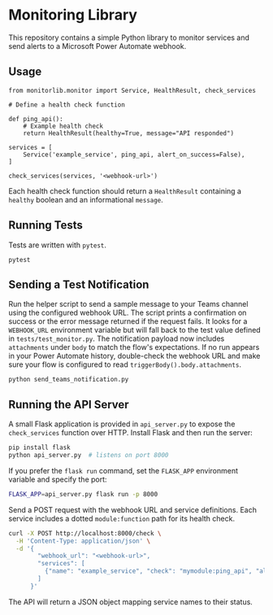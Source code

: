# Monitoring Library

This repository contains a simple Python library to monitor services and send alerts to a Microsoft Power Automate webhook.

## Usage

```
from monitorlib.monitor import Service, HealthResult, check_services

# Define a health check function

def ping_api():
    # Example health check
    return HealthResult(healthy=True, message="API responded")

services = [
    Service('example_service', ping_api, alert_on_success=False),
]

check_services(services, '<webhook-url>')
```

Each health check function should return a `HealthResult` containing a
`healthy` boolean and an informational `message`.

## Running Tests

Tests are written with `pytest`.

```
pytest
```

## Sending a Test Notification

Run the helper script to send a sample message to your Teams channel using
the configured webhook URL. The script prints a confirmation on success or
the error message returned if the request fails. It looks for a `WEBHOOK_URL`
environment variable but will fall back to the test value defined in
`tests/test_monitor.py`. The notification payload now includes `attachments`
under `body` to match the flow's expectations. If no run appears in your
Power Automate history, double-check the webhook URL and make sure your flow
is configured to read `triggerBody().body.attachments`.

```
python send_teams_notification.py
```


## Running the API Server

A small Flask application is provided in `api_server.py` to expose the
`check_services` function over HTTP. Install Flask and then run the server:

```bash
pip install flask
python api_server.py  # listens on port 8000
```

If you prefer the `flask run` command, set the `FLASK_APP` environment
variable and specify the port:

```bash
FLASK_APP=api_server.py flask run -p 8000
```

Send a POST request with the webhook URL and service definitions. Each
service includes a dotted `module:function` path for its health check.

```bash
curl -X POST http://localhost:8000/check \
  -H 'Content-Type: application/json' \
  -d '{
        "webhook_url": "<webhook-url>",
        "services": [
          {"name": "example_service", "check": "mymodule:ping_api", "alert_on_success": false}
        ]
      }'
```

The API will return a JSON object mapping service names to their status.
